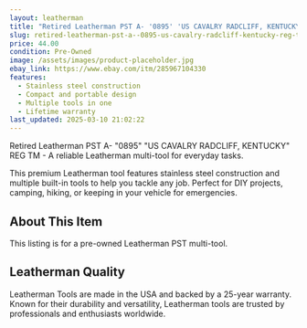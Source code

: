 ```yaml
---
layout: leatherman
title: "Retired Leatherman PST A- '0895' 'US CAVALRY RADCLIFF, KENTUCKY' REG TM"
slug: retired-leatherman-pst-a--0895-us-cavalry-radcliff-kentucky-reg-tm
price: 44.00
condition: Pre-Owned
image: /assets/images/product-placeholder.jpg
ebay_link: https://www.ebay.com/itm/285967104330
features:
  - Stainless steel construction
  - Compact and portable design
  - Multiple tools in one
  - Lifetime warranty
last_updated: 2025-03-10 21:02:22
---
```


Retired Leatherman PST A- "0895" "US CAVALRY RADCLIFF, KENTUCKY" REG TM - A reliable Leatherman multi-tool for everyday tasks.

This premium Leatherman tool features stainless steel construction and multiple built-in tools to help you tackle any job. Perfect for DIY projects, camping, hiking, or keeping in your vehicle for emergencies.

## About This Item

This listing is for a pre-owned Leatherman PST multi-tool.

## Leatherman Quality

Leatherman Tools are made in the USA and backed by a 25-year warranty. Known for their durability and versatility, Leatherman tools are trusted by professionals and enthusiasts worldwide.

